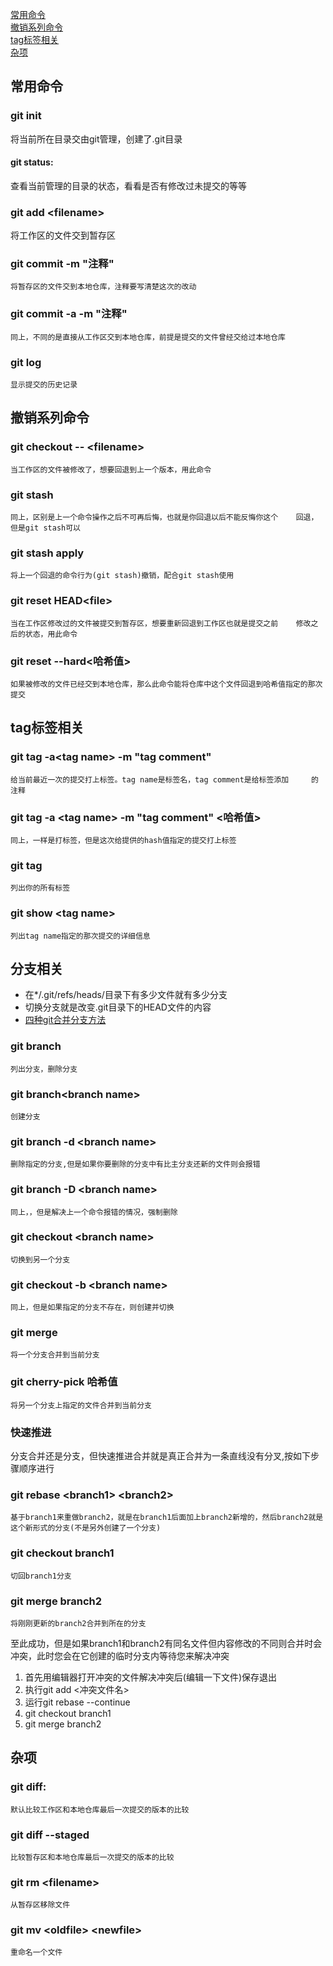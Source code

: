 ﻿[常用命令](#常用命令)  
[撤销系列命令](#撤销系列命令)  
[tag标签相关](#tag标签相关)  
[杂项](#杂项)  

## 常用命令
### git init  
将当前所在目录交由git管理，创建了.git目录
#### git status:  
查看当前管理的目录的状态，看看是否有修改过未提交的等等
### git add \<filename\>  
将工作区的文件交到暂存区
### git commit -m "注释"  
    将暂存区的文件交到本地仓库，注释要写清楚这次的改动
### git commit -a -m "注释"  
    同上，不同的是直接从工作区交到本地仓库，前提是提交的文件曾经交给过本地仓库  
### git log  
    显示提交的历史记录  
## 撤销系列命令  
### git checkout -- \<filename\>  
    当工作区的文件被修改了，想要回退到上一个版本，用此命令  
### git stash  
    同上，区别是上一个命令操作之后不可再后悔，也就是你回退以后不能反悔你这个    回退，但是git stash可以  
### git stash apply  
    将上一个回退的命令行为(git stash)撤销，配合git stash使用  
### git reset HEAD\<file\>  
    当在工作区修改过的文件被提交到暂存区，想要重新回退到工作区也就是提交之前    修改之后的状态，用此命令  
### git reset --hard\<哈希值\>  
    如果被修改的文件已经交到本地仓库，那么此命令能将仓库中这个文件回退到哈希值指定的那次提交  
    
## tag标签相关  
### git tag -a\<tag name\> -m "tag comment"  
    给当前最近一次的提交打上标签。tag name是标签名，tag comment是给标签添加     的注释  
### git tag -a \<tag name\> -m "tag comment" <哈希值>  
    同上，一样是打标签，但是这次给提供的hash值指定的提交打上标签  
### git tag  
    列出你的所有标签  
### git show \<tag name\>  
    列出tag name指定的那次提交的详细信息  
## 分支相关  
* 在*/.git/refs/heads/目录下有多少文件就有多少分支  
* 切换分支就是改变.git目录下的HEAD文件的内容  
* [四种git合并分支方法](http://yanhaijing.com/git/2017/07/14/four-method-for-git-merge/)  

### git branch  
    列出分支，删除分支  
### git branch\<branch name\>  
    创建分支  
### git branch -d \<branch name\>  
    删除指定的分支,但是如果你要删除的分支中有比主分支还新的文件则会报错  
### git branch -D \<branch name\>  
    同上，，但是解决上一个命令报错的情况，强制删除  
### git checkout \<branch name\>  
    切换到另一个分支  
### git checkout -b \<branch name\>  
    同上，但是如果指定的分支不存在，则创建并切换  
### git merge  
    将一个分支合并到当前分支  
### git cherry-pick 哈希值  
    将另一个分支上指定的文件合并到当前分支  
### 快速推进  
分支合并还是分支，但快速推进合并就是真正合并为一条直线没有分叉,按如下步骤顺序进行  
### git rebase \<branch1\> \<branch2\>  
    基于branch1来重做branch2，就是在branch1后面加上branch2新增的，然后branch2就是这个新形式的分支(不是另外创建了一个分支)  
### git checkout branch1  
    切回branch1分支  
### git merge branch2  
    将刚刚更新的branch2合并到所在的分支  
至此成功，但是如果branch1和branch2有同名文件但内容修改的不同则合并时会冲突，此时您会在它创建的临时分支内等待您来解决冲突  
1. 首先用编辑器打开冲突的文件解决冲突后(编辑一下文件)保存退出  
2. 执行git add <冲突文件名>  
3. 运行git rebase --continue  
4. git checkout branch1  
5. git merge branch2  

## 杂项  
### git diff:  
    默认比较工作区和本地仓库最后一次提交的版本的比较  
### git diff --staged  
    比较暂存区和本地仓库最后一次提交的版本的比较  
### git rm \<filename\>  
    从暂存区移除文件  
### git mv \<oldfile\> \<newfile\>  
    重命名一个文件  
